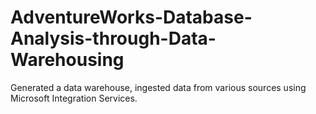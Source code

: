 # AdventureWorks-Database-Analysis-through-Data-Warehousing
Generated a data warehouse, ingested data from various sources using Microsoft Integration Services.
